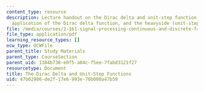 ```yaml
---
content_type: resource
description: Lecture handout on the Dirac delta and unit-step function, practical
  application of the Dirac delta function, and the heavyside (unit-step) function.
file: /media/courses/2-161-signal-processing-continuous-and-discrete-fall-2008/47b02986de2f17e6993e70b000a47b59_diracheaviside.pdf
file_type: application/pdf
learning_resource_types: []
ocw_type: OCWFile
parent_title: Study Materials
parent_type: CourseSection
parent_uid: 1384b738-e0f5-a04c-f5ee-7fabd3121f27
resourcetype: Document
title: The Dirac Delta and Unit-Step Functions
uid: 47b02986-de2f-17e6-993e-70b000a47b59
---
```

